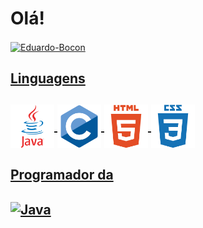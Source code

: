 <h1>Olá!</h1>

<div>
  <a href="https://github.com/Eduardo-Bocon">
  <img align="center" src="https://github-readme-streak-stats.herokuapp.com/?user=Eduardo-Bocon&theme=dark" alt="Eduardo-Bocon">
  
</div>

##
  
<div style="display: inline_block">
  <h2> Linguagens <h2/>
  <img align="center" alt="Java" height="70" width="70" src="https://github.com/devicons/devicon/blob/master/icons/java/java-original-wordmark.svg">
  <img align="center" alt="C" height="70" width="70" src="https://github.com/devicons/devicon/blob/master/icons/c/c-original.svg">
  <img align="center" alt="HTML" height="70" width="70" src="https://github.com/devicons/devicon/blob/master/icons/html5/html5-plain-wordmark.svg">
  <img align="center" alt="CSS" height="70" width="70" src="https://github.com/devicons/devicon/blob/master/icons/css3/css3-plain-wordmark.svg">
 </div>
  
 <div>
   <h2> Programador da <h2/>
  <a href="https://frc5800.com/"><img align="center" alt="Java" height="70" width="130" src="https://frc5800.com/wp-content/uploads/2018/12/Logo_Horizontal_Branco-2.png" alt="FRC5800" </a>
 </div>
